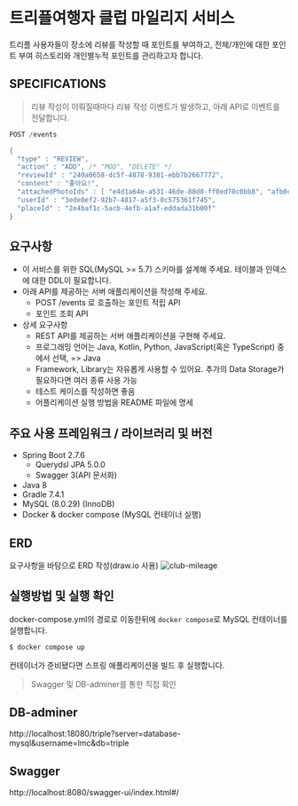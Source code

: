 # 트리플여행자 클럽 마일리지 서비스

트리플 사용자들이 장소에 리뷰를 작성할 때 포인트를 부여하고, 전체/개인에 대한 포인트 부여 히스토리와 개인별누적 포인트를 관리하고자 합니다.

## SPECIFICATIONS 

> 리뷰 작성이 이뤄질때마다 리뷰 작성 이벤트가 발생하고, 아래 API로 이벤트를 전달합니다.

```java
POST /events

{
  "type" : "REVIEW",
  "action" : "ADD", /* "MOD", "DELETE" */
  "reviewId" : "240a0658-dc5f-4878-9381-ebb7b2667772",
  "content" : "좋아요!",
  "attachedPhotoIds" : [ "e4d1a64e-a531-46de-88d0-ff0ed70c0bb8", "afb0cef2-851d-4a50-bb07-9cc15cbdc332" ],
  "userId" : "3ede0ef2-92b7-4817-a5f3-0c575361f745",
  "placeId" : "2e4baf1c-5acb-4efb-a1af-eddada31b00f"
}
```
## 요구사항 
- 이 서비스를 위한 SQL(MySQL >= 5.7) 스키마를 설계해 주세요. 테이블과 인덱스에 대한 DDL이 필요합니다.
- 아래 API를 제공하는 서버 애플리케이션을 작성해 주세요.
  - POST /events 로 호출하는 포인트 적립 API  
  - 포인트 조회 API
- 상세 요구사항
  - REST API를 제공하는 서버 애플리케이션을 구현해 주세요.
  - 프로그래밍 언어는 Java, Kotlin, Python, JavaScript(혹은 TypeScript) 중에서 선택, => Java
  - Framework, Library는 자유롭게 사용할 수 있어요. 추가의 Data Storage가 필요하다면 여러 종류 사용 가능
  - 테스트 케이스를 작성하면 좋음
  - 어플리케이션 실행 방법을 README 파일에 명세

## 주요 사용 프레임워크 / 라이브러리 및 버전

- Spring Boot 2.7.6
    - Querydsl JPA 5.0.0
    - Swagger 3(API 문서화)
- Java 8
- Gradle 7.4.1
- MySQL (8.0.29) (InnoDB)
- Docker & docker compose (MySQL 컨테이너 실행)

## ERD 

요구사항을 바탕으로 ERD 작성(draw.io 사용)
![club-mileage](https://user-images.githubusercontent.com/30383018/208692388-a82622b7-b7fa-404b-8098-883f02ff2e4c.JPG)

## 실행방법 및 실행 확인

docker-compose.yml의 경로로 이동한뒤에  `docker compose`로 MySQL 컨테이너를 실행합니다. 
```bash
$ docker compose up
```
컨테이너가 준비됐다면 스프링 애플리케이션을 빌드 후 실행합니다.
> Swagger 및 DB-adminer를 통한 직접 확인

## DB-adminer
http://localhost:18080/triple?server=database-mysql&username=lmc&db=triple

## Swagger
http://localhost:8080/swagger-ui/index.html#/


